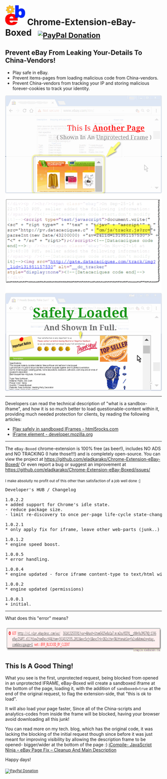 <h1> <img src="resources/icon.png" height="64" width="64"/> Chrome-Extension-eBay-Boxed &nbsp; <sub><a target="_blank" href="https://paypal.me/e1adkarak0" rel="nofollow"><img src="https://www.paypalobjects.com/webstatic/mktg/Logo/pp-logo-100px.png" width="60" height="16" border="0" alt="PayPal Donation"></a></sub></h1>

<h2>Prevent eBay From Leaking Your-Details To China-Vendors!</h2>

- Play safe in eBay.
- Prevent items-pages from loading malicious code from China-vendors.
- Prevent China-vendors from tracking your IP and storing malicious forever-cookies to track your identity.

<img src="resources/screenshot_1.png"/>
<img src="resources/screenshot_2.png"/>
<img src="resources/screenshot_3.png"/>

<hr/>

Developers can read the technical description of "what is a sandbox-iframe",
and how it is so much better to load questionable-content within it, providing much needed protection for clients,
by reading the following articles:
- [Play safely in sandboxed IFrames - html5rocks.com](https://www.html5rocks.com/en/tutorials/security/sandboxed-iframes/)
- [IFrame element - developer.mozilla.org](https://developer.mozilla.org/en-US/docs/Web/HTML/Element/iframe)

<hr/>

The <code>eBay-Boxed</code> chrome-extension is 100% free (as beer!), includes NO ADS and NO TRACKING (I hate those!!!) and is completely open-source.
You can view the project at https://github.com/eladkarako/Chrome-Extension-eBay-Boxed/
Or even report a bug or suggest an improvement at https://github.com/eladkarako/Chrome-Extension-eBay-Boxed/issues/

<sub>I make absolutly no profit out of this other than satisfaction of a job well done :]</sub>

<pre>
Developer's HUB / Changelog

1.0.2.2
+ added support for Chrome's idle state.
- reduce package size.
- limit re-discovery to once per-page life-cycle state-change (load/ready).

1.0.2.1
* only apply fix for iframe, leave other web-parts (junk..) untouched.

1.0.1.2
* engine speed boost.

1.0.0.5
* error handling.

1.0.0.4
* engine updated - force iframe content-type to text/html with UTF-8 charset.

1.0.0.2
* engine updated (permissions)

1.0.0.1
+ initial.
</pre>

<hr/>

What does this "error" means?

<img src="resources/blocked_connection_explained.png" height="86" width="941"/>
<h2>This Is A Good Thing!</h2>
What you see is the first, unprotected request, being blocked from opened in an unprotected IFRAME,
eBay-Boxed will create a sandboxed iframe at the bottom of the page, loading it,
with the addition of <code>sandboxed=true</code> at the end of the original request, to flag the extension-side,
that "this is ok to load".

It will also load your page faster,
Since all of the China-scripts and analytics-codes from inside the frame will be blocked, having your browser avoid downloading all this junk!

You can read more on my tech. blog, which has the original code,
it was lacking the blocking of the initial request though since before it was just meant for improving visibility by allowing the description frame to be opened- bigger/wider at the bottom of the page :)
[iCompile-  JavaScript Ninja – eBay Page Fix – Cleanup And Main Description](http://icompile.eladkarako.com/ebay-page-fix/)

Happy days!

<sub><a target="_blank" href="https://paypal.me/e1adkarak0" rel="nofollow"><img src="https://www.paypalobjects.com/webstatic/mktg/Logo/pp-logo-100px.png" width="60" height="16" border="0" alt="PayPal Donation"></a></sub>